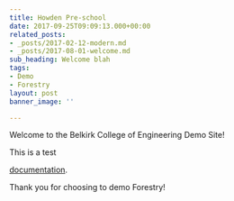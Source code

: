 ```yaml
---
title: Howden Pre-school
date: 2017-09-25T09:09:13.000+00:00
related_posts:
- _posts/2017-02-12-modern.md
- _posts/2017-08-01-welcome.md
sub_heading: Welcome blah
tags:
- Demo
- Forestry
layout: post
banner_image: ''

---
```

Welcome to the Belkirk College of Engineering Demo Site!

This is  a test

[documentation](https://forestry.io/docs/).

Thank you for choosing to demo Forestry!